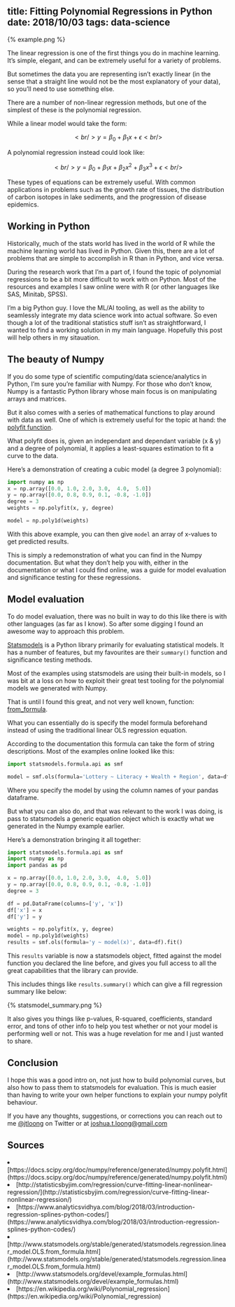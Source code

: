 title: Fitting Polynomial Regressions in Python
date: 2018/10/03
tags: data-science
---

{% example.png %}

The linear regression is one of the first things you do in machine learning. It’s simple, elegant, and can be extremely useful for a variety of problems.

But sometimes the data you are representing isn’t exactly linear (in the sense that a straight line would not be the most explanatory of your data), so you’ll need to use something else.

There are a number of non-linear regression methods, but one of the simplest of these is the polynomial regression.

While a linear model would take the form:

$$\begin{equation}<br/>y = \beta_0 + \beta_1 x + \epsilon<br/>\end{equation}\label{eq1}$$

A polynomial regression instead could look like:

$$\begin{equation}<br/>y = \beta_0 + \beta_1 x + \beta_2 x^2 + \beta_3 x^3 + \epsilon<br/>\end{equation}\label{eq2  }$$

These types of equations can be extremely useful. With common applications in problems such as the growth rate of tissues, the distribution of carbon isotopes in lake sediments, and the progression of disease epidemics.

## Working in Python

Historically, much of the stats world has lived in the world of R while the machine learning world has lived in Python. Given this, there are a lot of problems that are simple to accomplish in R than in Python, and vice versa.

During the research work that I’m a part of, I found the topic of polynomial regressions to be a bit more difficult to work with on Python. Most of the resources and examples I saw online were with R (or other languages like SAS, Minitab, SPSS).

I’m a big Python guy. I love the ML/AI tooling, as well as the ability to seamlessly integrate my data science work into actual software. So even though a lot of the traditional statistics stuff isn’t as straightforward, I wanted to find a working solution in my main language. Hopefully this post will help others in my sitauation.

## The beauty of Numpy

If you do some type of scientific computing/data science/analytics in Python, I’m sure you’re familiar with Numpy. For those who don’t know, Numpy is a fantastic Python library whose main focus is on manipulating arrays and matrices.

But it also comes with a series of mathematical functions to play around with data as well. One of which is extremely useful for the topic at hand: the [polyfit function](https://docs.scipy.org/doc/numpy/reference/generated/numpy.polyfit.html).

What polyfit does is, given an independant and dependant variable (x &amp; y) and a degree of polynomial, it applies a least-squares estimation to fit a curve to the data.

Here’s a demonstration of creating a cubic model (a degree 3 polynomial):

``` python
import numpy as np
x = np.array([0.0, 1.0, 2.0, 3.0,  4.0,  5.0])
y = np.array([0.0, 0.8, 0.9, 0.1, -0.8, -1.0])
degree = 3
weights = np.polyfit(x, y, degree)

model = np.poly1d(weights)
```
With this above example, you can then give `model` an array of x-values to get predicted results.

This is simply a redemonstration of what you can find in the Numpy documentation. But what they don’t help you with, either in the documentation or what I could find online, was a guide for model evaluation and significance testing for these regressions.

## Model evaluation

To do model evaluation, there was no built in way to do this like there is with other languages (as far as I know). So after some digging I found an awesome way to approach this problem.

[Statsmodels](http://www.statsmodels.org/stable/index.html) is a Python library primarily for evaluating statistical models. It has a number of features, but my favourites are their `summary()` function and significance testing methods.

Most of the examples using statsmodels are using their built-in models, so I was bit at a loss on how to exploit their great test tooling for the polynomial models we generated with Numpy.

That is until I found this great, and not very well known, function: [from_formula](http://www.statsmodels.org/stable/generated/statsmodels.regression.linear_model.OLS.from_formula.html#statsmodels.regression.linear_model.OLS.from_formula).

What you can essentially do is specify the model formula beforehand instead of using the traditional linear OLS regression equation.

According to the documentation this formula can take the form of string descriptions. Most of the examples online looked like this:

``` python
import statsmodels.formula.api as smf

model = smf.ols(formula='Lottery ~ Literacy + Wealth + Region', data=df)
```
Where you specify the model by using the column names of your pandas dataframe.

But what you can also do, and that was relevant to the work I was doing, is pass to statsmodels a generic equation object which is exactly what we generated in the Numpy example earlier.

Here’s a demonstration bringing it all together:<br/>

``` python
import statsmodels.formula.api as smf
import numpy as np
import pandas as pd

x = np.array([0.0, 1.0, 2.0, 3.0,  4.0,  5.0])
y = np.array([0.0, 0.8, 0.9, 0.1, -0.8, -1.0])
degree = 3

df = pd.DataFrame(columns=['y', 'x'])
df['x'] = x
df['y'] = y

weights = np.polyfit(x, y, degree)
model = np.poly1d(weights)
results = smf.ols(formula='y ~ model(x)', data=df).fit()
```


This `results` variable is now a statsmodels object, fitted against the model function you declared the line before, and gives you full access to all the great capabilities that the library can provide.

This includes things like `results.summary()` which can give a fill regression summary like below:

{% statsmodel_summary.png %}

It also gives you things like p-values, R-squared, coefficients, standard error, and tons of other info to help you test whether or not your model is performing well or not. This was a huge revelation for me and I just wanted to share.

## Conclusion

I hope this was a good intro on, not just how to build polynomial curves, but also how to pass them to statsmodels for evaluation. This is much easier than having to write your own helper functions to explain your numpy polyfit behaviour.

If you have any thoughts, suggestions, or corrections you can reach out to me [@jtloong](https://twitter.com/jtloong) on Twitter or at [joshua.t.loong@gmail.com](mailto:joshua.t.loong@gmail.com)

## Sources

<li>[https://docs.scipy.org/doc/numpy/reference/generated/numpy.polyfit.html](https://docs.scipy.org/doc/numpy/reference/generated/numpy.polyfit.html)
</li>
<li>[http://statisticsbyjim.com/regression/curve-fitting-linear-nonlinear-regression/](http://statisticsbyjim.com/regression/curve-fitting-linear-nonlinear-regression/)
</li>
<li>[https://www.analyticsvidhya.com/blog/2018/03/introduction-regression-splines-python-codes/](https://www.analyticsvidhya.com/blog/2018/03/introduction-regression-splines-python-codes/)
</li>
<li>[http://www.statsmodels.org/stable/generated/statsmodels.regression.linear_model.OLS.from_formula.html](http://www.statsmodels.org/stable/generated/statsmodels.regression.linear_model.OLS.from_formula.html)
</li>
<li>[http://www.statsmodels.org/devel/example_formulas.html](http://www.statsmodels.org/devel/example_formulas.html)
</li>
<li>[https://en.wikipedia.org/wiki/Polynomial_regression](https://en.wikipedia.org/wiki/Polynomial_regression)
</li>
